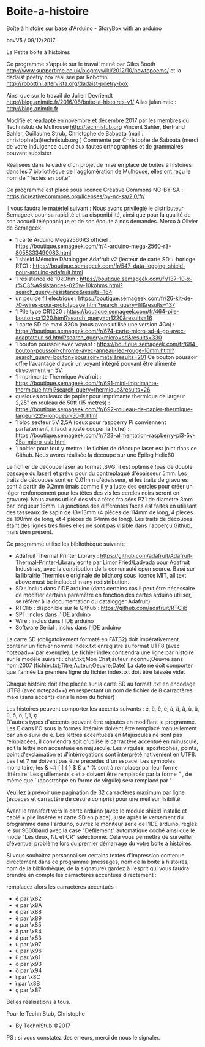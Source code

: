# Boite-a-histoire
Boîte à histoire sur base d'Arduino - StoryBox with an arduino

bavV5 / 09/12/2017
 
La Petite boite à histoires

 Ce programme s'appuie sur le travail mené par Giles Booth http://www.suppertime.co.uk/blogmywiki/2012/10/howtopoems/
         et la dadaist poetry box réalisée par Robottini   http://robottini.altervista.org/dadaist-poetry-box

 Ainsi que sur le travail de Julien Devriendt  http://blog.animtic.fr/2016/08/boite-a-histoires-v1/
                            Alias julanimtic : http://blog.animtic.fr

 Modifié et réadapté en novembre et décembre 2017 par les membres du Technistub de Mulhouse http://technistub.org
      Vincent Sahler, Bertrand Sahler, Guillaume Strub, Christophe de Sabbata (mail : christophe(at)technistub.org )
 Commenté par Christophe de Sabbata (merci de votre indulgence quand aux fautes orthographes et de grammaires pouvant subsister

 Réalisées dans le cadre d'un projet de mise en place de boites à histoires dans les 7 bibliothèque de l'agglomération de Mulhouse, elles ont reçu le nom de "Textes en boîte"

Ce programme est placé sous licence Creative Commons NC-BY-SA : https://creativecommons.org/licenses/by-nc-sa/2.0/fr/

Il vous faudra le matériel suivant :
Nous avons privilégié le distributeur Semageek pour sa rapidité et sa disponibilité, ainsi que pour la qualité de son accueil téléphonique et de son écoute à nos demandes. Merco à Olivier de Semageek.
  - 1 carte Arduino Mega2560R3 officiel : https://boutique.semageek.com/fr/4-arduino-mega-2560-r3-8058333490083.html 
  - 1 shield Mémoire DAtalogger Adafruit v2 (lecteur de carte SD + horloge RTC) : https://boutique.semageek.com/fr/547-data-logging-shield-pour-arduino-adafruit.html
  - 1 résistance de 10kOhm : https://boutique.semageek.com/fr/137-10-x-r%C3%A9sistances-025w-10kohms.html?search_query=resistance&results=164
  - un peu de fil electrique : https://boutique.semageek.com/fr/26-kit-de-70-wires-pour-prototypage.html?search_query=fil&results=137
  - 1 Pile type CR1220 : https://boutique.semageek.com/fr/464-pile-bouton-cr1220.html?search_query=cr1220&results=16
  - 1 carte SD de maxi 32Go (nous avons utilisé une version 4Go) : https://boutique.semageek.com/fr/674-carte-micro-sd-4-go-avec-adaptateur-sd.html?search_query=micro+sd&results=330 
  - 1 bouton poussoir avec voyant : https://boutique.semageek.com/fr/684-bouton-poussoir-chrome-avec-anneau-led-rouge-16mm.html?search_query=bouton+poussoir+metal&results=201     Ce bouton poussoir offre l'avantage d'avoir un voyant intégré pouvant être alimenté directement en 5V.
  - 1 imprimante Thermique Adafruit : https://boutique.semageek.com/fr/691-mini-imprimante-thermique.html?search_query=thermique&results=26
  - quelques rouleaux de papier pour imprimante thermique de largeur 2,25" en rouleau de 50ft (15 metres) : https://boutique.semageek.com/fr/692-rouleau-de-papier-thermique-largeur-225-longueur-50-ft.html
  - 1 bloc secteur 5V 2,5A (ceux pour raspberry Pi conviennent parfaitement, il faudra juste couper la fiche) : https://boutique.semageek.com/fr/723-alimentation-raspberry-pi3-5v-25a-micro-usb.html
  - 1 boitier pour tout y mettre : le fichier de découpe laser est joint dans ce Github. Nous avons réalisée la découpe sur une Epilog Helix60

Le fichier de découpe laser au format .SVG, il est optimisé (pas de double passage du laser) et prévu pour du contreplaqué d'épaisseur 5mm.
Les traits de découpes sont en 0.01mm d'épaisseur, et les traits de gravures sont à partir de 0.2mm (mais comme il y a juste des cercles pour créer un léger renfoncement pour les têtes des vis les cercles noirs seront en gravure).
Nous avons utilisé des vis à têtes fraisées PZ1 de diamètre 3mm par longueur 16mm.
La jonctions des différentes faces est faites en utilisant des tasseaux de sapin de 13*13mm (4 pièces de 114mm de long, 4 pièces de 190mm de long, et 4 pièces de 64mm de long).
Les traits de découpes étant des lignes très fines elles ne sont pas visible dans l'apperçu Github, mais bien présent.


Ce programme utilise les bibliothèque suivante :
  - Adafruit Thermal Printer Library : https://github.com/adafruit/Adafruit-Thermal-Printer-Library ecrite par Limor Fried/Ladyada pour Adafruit Industries, avec la contribution de la comunauté open source. Basé sur la librairie Thermique originale de bildr.org sous licence MIT, all text above must be included in any redistribution.
  - SD : inclus dans l'IDE arduino (dans certains cas il peut être nécessaire de modifier certains paramètre en fonction des cartes arduino utiliser, se référer à la documentation du datalogger Adafruit)
  - RTClib : disponible sur le Github : https://github.com/adafruit/RTClib
  - SPI : inclus dans l'IDE arduino
  - Wire : inclus dans l'IDE arduino
  - Software Serial : inclus dans l'IDE arduino

La carte SD (obligatoirement formaté en FAT32) doit impérativement contenir un fichier nommé index.txt enregistré au format UTF8 (avec notepad++ par exemple).
Le fichier index contiendra une ligne par histoire sur le modèle suivant :
           chat.txt;Mon Chat;auteur inconnu;Oeuvre sans nom;2007      (fichier.txt;Titre;Auteur;Oeuvre;Date)
La date ne doit comporter que l'année
La première ligne du fichier index.txt doit être laissée vide.
   
Chaque histoire doit être placée sur la carte SD au format .txt en encodage UTF8 (avec notepad++) en respectant un nom de fichier de 8 carractères maxi (sans accents dans le nom du fichier)

Les histoires peuvent comporter les accents suivants : é, è, ê, ë, à, ä, â, ù, û, ü, ô, ö, î, ï, ç   
D'autres types d'accents peuvent être rajoutés en modifiant le programme.
Les E dans l'O sous la formes littéraire doivent être remplacé manuellement par un o suivi du e.
Les lettres accentuées en Majuscules ne sont pas remplacées, il conviendra soit d'utilisé le carractère accentué en minuscule, soit la lettre non accentuée en majuscule.
Les virgules, apostrophes, points, point d'exclamation et d'intérrogations sont interprété nativement en UTF8.
Les ! et ? ne doivent pas être précédés d'un espace.
Les symboles monaitaire, les & ~# [ ] { } $ £ µ * %  sont à remplacer par leur forme littéraire.
Les guillements « et » doivent être remplacés par la forme "   , de même que ’ (apostrohpe en forme de virgule) sera remplacé par '

Veuillez à prévoir une pagination de 32 carractères maximum par ligne (espaces et carractère de césure compris) pour une meilleur lisibilité.

Avant le transfert vers la carte arduino (avec le module shield installé et cablé + pile insérée et carte SD en place), juste après le versement du programme dans l'arduino, ouvrez le moniteur série de l'IDE arduino, reglez le sur 9600baud avec la case "Défilement" automatique coché ainsi que le mode "Les deux, NL et CR" selectionné.
Celà vous permettra de surveiller d'éventuel problème lors du premier démarrage du votre boite à histoires.

Si vous souhaitez personnaliser certains textes d'impression contenue directement dans ce programme (messages, nom de la boite à histoires, nom de la bibliothèque, de la signature) gardez à l'esprit qui vous faudra prendre en compte les carractères accentués directement :

remplacez alors les carractères accentués :  
- é par \x82
- è par \x8A
- ê par \x88
- ë par \x89
- à par \x85
- ä par \x84
- â par \x83
- ù par \x97
- û par \x96
- ü par \x81
- ô par \x93
- ö par \x94
- î par \x8C
- ï par \x8B
- ç par \x87


Belles réalisations à tous.

Pour le TechniStub, Christophe
- By TechniStub ©2017

PS : si vous constatez des erreurs, merci de nous le signaler.
